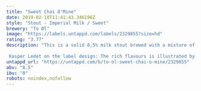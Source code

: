 ```yaml
---
title: "Sweet Chai O'Mine"
date: 2019-02-10T11:41:43.346196Z
style: "Stout - Imperial Milk / Sweet"
brewery: "To Øl"
image: "https://labels.untappd.com/labels/2329855?size=hd"
rating: "3.77"
description: "This is a solid 8,5% milk stout brewed with a mixture of traditional chai ingredients; ginger, cardamom, cinnamon & star anise. Rich flavours for an exceptional beer – a Scandic take on the Far East. We like to call it a Chai Stout.  Kasper Ledet on the label design: The rich flavours is illustrated by colours organised in a spreadsheet. It is abstract painting in Excel."
untappd_url: "https://untappd.com/b/to-ol-sweet-chai-o-mine/2329855"
abv: "8.5"
ibu: "0"
robots: noindex,nofollow
---
```

